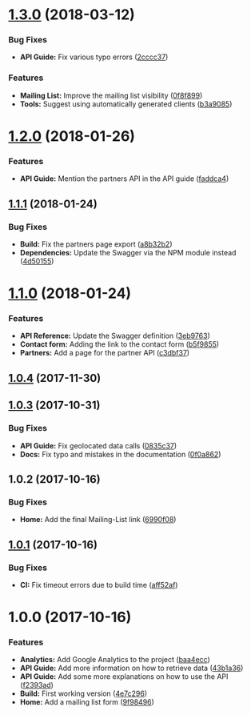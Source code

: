 <a name="1.3.0"></a>
# [1.3.0](https://github.com/sencrop/sencrop-developer-platform/compare/v1.2.0...v1.3.0) (2018-03-12)


### Bug Fixes

* **API Guide:** Fix various typo errors ([2cccc37](https://github.com/sencrop/sencrop-developer-platform/commit/2cccc37))


### Features

* **Mailing List:** Improve the mailing list visibility ([0f8f899](https://github.com/sencrop/sencrop-developer-platform/commit/0f8f899))
* **Tools:** Suggest using automatically generated clients ([b3a9085](https://github.com/sencrop/sencrop-developer-platform/commit/b3a9085))



<a name="1.2.0"></a>
# [1.2.0](https://github.com/sencrop/sencrop-developer-platform/compare/v1.1.1...v1.2.0) (2018-01-26)


### Features

* **API Guide:** Mention the partners API in the API guide ([faddca4](https://github.com/sencrop/sencrop-developer-platform/commit/faddca4))



<a name="1.1.1"></a>
## [1.1.1](https://github.com/sencrop/sencrop-developer-platform/compare/v1.1.0...v1.1.1) (2018-01-24)


### Bug Fixes

* **Build:** Fix the partners page export ([a8b32b2](https://github.com/sencrop/sencrop-developer-platform/commit/a8b32b2))
* **Dependencies:** Update the Swagger via the NPM module instead ([4d50155](https://github.com/sencrop/sencrop-developer-platform/commit/4d50155))



<a name="1.1.0"></a>
# [1.1.0](https://github.com/sencrop/sencrop-developer-platform/compare/v1.0.4...v1.1.0) (2018-01-24)


### Features

* **API Reference:** Update the Swagger definition ([3eb9763](https://github.com/sencrop/sencrop-developer-platform/commit/3eb9763))
* **Contact form:** Adding the link to the contact form ([b5f9855](https://github.com/sencrop/sencrop-developer-platform/commit/b5f9855))
* **Partners:** Add a page for the partner API ([c3dbf37](https://github.com/sencrop/sencrop-developer-platform/commit/c3dbf37))



<a name="1.0.4"></a>
## [1.0.4](https://github.com/sencrop/sencrop-developer-platform/compare/v1.0.3...v1.0.4) (2017-11-30)



<a name="1.0.3"></a>
## [1.0.3](https://github.com/sencrop/sencrop-developer-platform/compare/v1.0.2...v1.0.3) (2017-10-31)


### Bug Fixes

* **API Guide:** Fix geolocated data calls ([0835c37](https://github.com/sencrop/sencrop-developer-platform/commit/0835c37))
* **Docs:** Fix typo and mistakes in the documentation ([0f0a862](https://github.com/sencrop/sencrop-developer-platform/commit/0f0a862))



<a name="1.0.2"></a>
## 1.0.2 (2017-10-16)


### Bug Fixes

* **Home:** Add the final Mailing-List link ([6990f08](https://github.com/sencrop/sencrop-developer-platform/commit/6990f08))

<a name="1.0.1"></a>
## [1.0.1](https://github.com/sencrop/sencrop-developer-platform/compare/v1.0.0...v1.0.1) (2017-10-16)


### Bug Fixes

* **CI:** Fix timeout errors due to build time ([aff52af](https://github.com/sencrop/sencrop-developer-platform/commit/aff52af))

<a name="1.0.0"></a>
# 1.0.0 (2017-10-16)


### Features

* **Analytics:** Add Google Analytics to the project ([baa4ecc](https://github.com/sencrop/sencrop-developer-platform/commit/baa4ecc))
* **API Guide:** Add more information on how to retrieve data ([43b1a36](https://github.com/sencrop/sencrop-developer-platform/commit/43b1a36))
* **API Guide:** Add some more explanations on how to use the API ([f2393ad](https://github.com/sencrop/sencrop-developer-platform/commit/f2393ad))
* **Build:** First working version ([4e7c296](https://github.com/sencrop/sencrop-developer-platform/commit/4e7c296))
* **Home:** Add a mailing list form ([9f98496](https://github.com/sencrop/sencrop-developer-platform/commit/9f98496))
